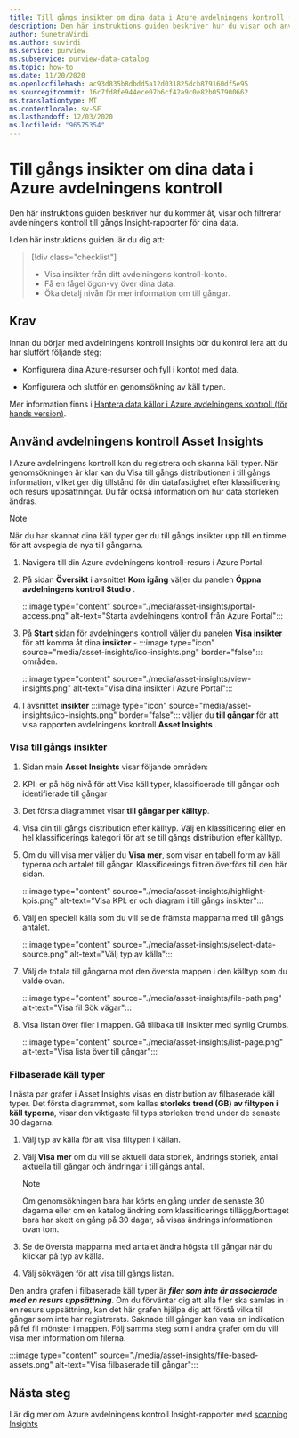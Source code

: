 ```yaml
---
title: Till gångs insikter om dina data i Azure avdelningens kontroll (för hands version)
description: Den här instruktions guiden beskriver hur du visar och använder avdelningens kontroll Insights till gångs rapportering för dina data.
author: SunetraVirdi
ms.author: suvirdi
ms.service: purview
ms.subservice: purview-data-catalog
ms.topic: how-to
ms.date: 11/20/2020
ms.openlocfilehash: ac93d835b8dbdd5a12d031825dcb879160df5e95
ms.sourcegitcommit: 16c7fd8fe944ece07b6cf42a9c0e82b057900662
ms.translationtype: MT
ms.contentlocale: sv-SE
ms.lasthandoff: 12/03/2020
ms.locfileid: "96575354"
---
```

# <a name="asset-insights-on-your-data-in-azure-purview"></a>Till gångs insikter om dina data i Azure avdelningens kontroll

Den här instruktions guiden beskriver hur du kommer åt, visar och filtrerar avdelningens kontroll till gångs Insight-rapporter för dina data.

I den här instruktions guiden lär du dig att:

> [!div class="checklist"]
> * Visa insikter från ditt avdelningens kontroll-konto.
> * Få en fågel ögon-vy över dina data.
> * Öka detalj nivån för mer information om till gångar.

## <a name="prerequisites"></a>Krav

Innan du börjar med avdelningens kontroll Insights bör du kontrol lera att du har slutfört följande steg:

* Konfigurera dina Azure-resurser och fyll i kontot med data.

* Konfigurera och slutför en genomsökning av käll typen.

Mer information finns i [Hantera data källor i Azure avdelningens kontroll (för hands version)](manage-data-sources.md).

## <a name="use-purview-asset-insights"></a>Använd avdelningens kontroll Asset Insights

I Azure avdelningens kontroll kan du registrera och skanna käll typer. När genomsökningen är klar kan du Visa till gångs distributionen i till gångs information, vilket ger dig tillstånd för din datafastighet efter klassificering och resurs uppsättningar. Du får också information om hur data storleken ändras.

> [!NOTE]
> När du har skannat dina käll typer ger du till gångs insikter upp till en timme för att avspegla de nya till gångarna.

1. Navigera till din Azure avdelningens kontroll-resurs i Azure Portal.

1. På sidan **Översikt** i avsnittet **Kom igång** väljer du panelen **Öppna avdelningens kontroll Studio** .

   :::image type="content" source="./media/asset-insights/portal-access.png" alt-text="Starta avdelningens kontroll från Azure Portal":::

1. På **Start** sidan för avdelningens kontroll väljer du panelen **Visa insikter** för att komma åt dina **insikter** - :::image type="icon" source="media/asset-insights/ico-insights.png" border="false"::: områden.

   :::image type="content" source="./media/asset-insights/view-insights.png" alt-text="Visa dina insikter i Azure Portal":::

1. I avsnittet **insikter** :::image type="icon" source="media/asset-insights/ico-insights.png" border="false"::: väljer du **till gångar** för att visa rapporten avdelningens kontroll **Asset Insights** .

### <a name="view-asset-insights"></a>Visa till gångs insikter

1. Sidan main **Asset Insights** visar följande områden:

2. KPI: er på hög nivå för att Visa käll typer, klassificerade till gångar och identifierade till gångar
 
3. Det första diagrammet visar **till gångar per källtyp**.

4. Visa din till gångs distribution efter källtyp. Välj en klassificering eller en hel klassificerings kategori för att se till gångs distribution efter källtyp. 
 
5. Om du vill visa mer väljer du **Visa mer**, som visar en tabell form av käll typerna och antalet till gångar. Klassificerings filtren överförs till den här sidan.

   :::image type="content" source="./media/asset-insights/highlight-kpis.png" alt-text="Visa KPI: er och diagram i till gångs insikter":::
 
6. Välj en speciell källa som du vill se de främsta mapparna med till gångs antalet. 

   :::image type="content" source="./media/asset-insights/select-data-source.png" alt-text="Välj typ av källa":::
 
7. Välj de totala till gångarna mot den översta mappen i den källtyp som du valde ovan.

   :::image type="content" source="./media/asset-insights/file-path.png" alt-text="Visa fil Sök vägar":::

8. Visa listan över filer i mappen. Gå tillbaka till insikter med synlig Crumbs.

   :::image type="content" source="./media/asset-insights/list-page.png" alt-text="Visa lista över till gångar":::  

### <a name="file-based-source-types"></a>Filbaserade käll typer
I nästa par grafer i Asset Insights visas en distribution av filbaserade käll typer. Det första diagrammet, som kallas **storleks trend (GB) av filtypen i käll typerna**, visar den viktigaste fil typs storleken trend under de senaste 30 dagarna. 
 
1. Välj typ av källa för att visa filtypen i källan. 
 
1. Välj **Visa mer** om du vill se aktuell data storlek, ändrings storlek, antal aktuella till gångar och ändringar i till gångs antal.
 
   > [!NOTE]
   > Om genomsökningen bara har körts en gång under de senaste 30 dagarna eller om en katalog ändring som klassificerings tillägg/borttaget bara har skett en gång på 30 dagar, så visas ändrings informationen ovan tom.

1. Se de översta mapparna med antalet ändra högsta till gångar när du klickar på typ av källa.

1. Välj sökvägen för att visa till gångs listan.

Den andra grafen i filbaserade käll typer är **_filer som inte är associerade med en resurs uppsättning_**. Om du förväntar dig att alla filer ska samlas in i en resurs uppsättning, kan det här grafen hjälpa dig att förstå vilka till gångar som inte har registrerats. Saknade till gångar kan vara en indikation på fel fil mönster i mappen. Följ samma steg som i andra grafer om du vill visa mer information om filerna.

   :::image type="content" source="./media/asset-insights/file-based-assets.png" alt-text="Visa filbaserade till gångar":::  

## <a name="next-steps"></a>Nästa steg

Lär dig mer om Azure avdelningens kontroll Insight-rapporter med [scanning Insights](./scan-insights.md)
